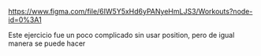 https://www.figma.com/file/6IW5Y5xHd6yPANyeHmLJS3/Workouts?node-id=0%3A1

Este ejercicio fue un poco complicado sin usar position, pero de igual manera se puede hacer 